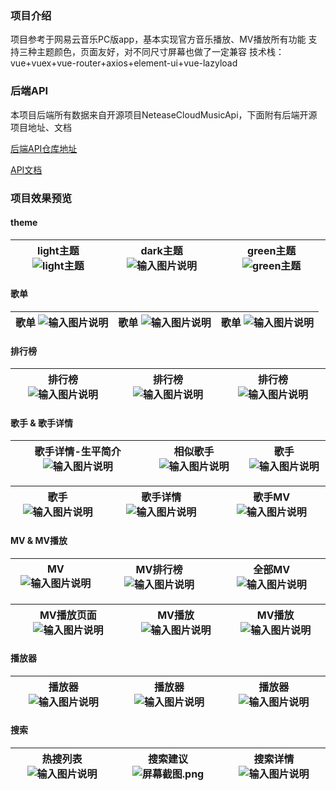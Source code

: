

### 项目介绍

项目参考于网易云音乐PC版app，基本实现官方音乐播放、MV播放所有功能
    支持三种主题颜色，页面友好，对不同尺寸屏幕也做了一定兼容
    技术栈：vue+vuex+vue-router+axios+element-ui+vue-lazyload


### 后端API

本项目后端所有数据来自开源项目NeteaseCloudMusicApi，下面附有后端开源项目地址、文档

[后端API仓库地址](https://github.com/Binaryify/NeteaseCloudMusicApi)     

[API文档](https://neteasecloudmusicapi.vercel.app/#/)
### 项目效果预览

#### theme

| light主题 ![light主题](https://github.com/IHX233/Gallery/blob/main/market/light%E4%B8%BB%E9%A2%98.png) |dark主题 ![输入图片说明](https://raw.githubusercontent.com/IHX233/Gallery/main/market/dark%E4%B8%BB%E9%A2%98.png)  |green主题 ![green主题](https://raw.githubusercontent.com/IHX233/Gallery/main/market/green%E4%B8%BB%E9%A2%98.png)  |
|---|---|---|

#### 歌单

|歌单 ![输入图片说明](https://raw.githubusercontent.com/IHX233/Gallery/main/market/%E6%AD%8C%E5%8D%95-%E5%88%86%E7%B1%BB.png)  |歌单 ![输入图片说明](https://raw.githubusercontent.com/IHX233/Gallery/main/market/%E6%AD%8C%E5%8D%95.png)  |歌单 ![输入图片说明](https://raw.githubusercontent.com/IHX233/Gallery/main/market/%E6%9C%80%E6%96%B0%E9%9F%B3%E4%B9%90.png)  |
|---|---|---|

#### 排行榜

| 排行榜 ![输入图片说明](https://images.gitee.com/uploads/images/2021/0220/012935_bfaa3065_7602838.png "屏幕截图.png") |排行榜  ![输入图片说明](https://images.gitee.com/uploads/images/2021/0220/012953_9857b7de_7602838.png "屏幕截图.png") |排行榜  ![输入图片说明](https://images.gitee.com/uploads/images/2021/0220/013025_ab2d440c_7602838.png "屏幕截图.png") |
|---|---|---|

#### 歌手 & 歌手详情

|歌手详情-生平简介 ![输入图片说明](https://images.gitee.com/uploads/images/2021/0220/013344_9814ade8_7602838.png "屏幕截图.png")  |相似歌手 ![输入图片说明](https://images.gitee.com/uploads/images/2021/0220/013406_7e7f7857_7602838.png "屏幕截图.png")  |歌手 ![输入图片说明](https://images.gitee.com/uploads/images/2021/0220/013535_bcfe5162_7602838.png "屏幕截图.png")  |
|---|---|---|

|歌手 ![输入图片说明](https://images.gitee.com/uploads/images/2021/0220/013125_8983bc8c_7602838.png "屏幕截图.png")  |歌手详情 ![输入图片说明](https://images.gitee.com/uploads/images/2021/0220/013215_106bb0f4_7602838.png "屏幕截图.png")  |歌手MV![输入图片说明](https://images.gitee.com/uploads/images/2021/0220/013229_77cba857_7602838.png "屏幕截图.png")   |
|---|---|---|

#### MV & MV播放

|MV ![输入图片说明](https://images.gitee.com/uploads/images/2021/0220/013609_7afb2cbd_7602838.png "屏幕截图.png") |MV排行榜 ![输入图片说明](https://images.gitee.com/uploads/images/2021/0220/013638_8e75f908_7602838.png "屏幕截图.png")  |全部MV ![输入图片说明](https://images.gitee.com/uploads/images/2021/0220/013700_f95da2ea_7602838.png "屏幕截图.png")  |
|---|---|---|

|MV播放页面 ![输入图片说明](https://images.gitee.com/uploads/images/2021/0220/013833_1052918e_7602838.png "屏幕截图.png")   |MV播放  ![输入图片说明](https://images.gitee.com/uploads/images/2021/0220/014010_56ae1105_7602838.png "屏幕截图.png") | MV播放  ![输入图片说明](https://images.gitee.com/uploads/images/2021/0220/014044_e582c372_7602838.png "屏幕截图.png")|
|---|---|---|

#### 播放器

|播放器  ![输入图片说明](https://images.gitee.com/uploads/images/2021/0220/014825_ee2d1475_7602838.png "屏幕截图.png") |播放器 ![输入图片说明](https://images.gitee.com/uploads/images/2021/0220/014929_db8070a9_7602838.png "屏幕截图.png")  |播放器![输入图片说明](https://images.gitee.com/uploads/images/2021/0220/020325_1b835cc2_7602838.png "屏幕截图.png")|
|---|---|---|

#### 搜索

|热搜列表  ![输入图片说明](https://images.gitee.com/uploads/images/2021/0220/020400_1de6b893_7602838.png "屏幕截图.png") | 搜索建议 ![](https://images.gitee.com/uploads/images/2021/0220/020436_e04c6aec_7602838.png "屏幕截图.png")  |搜索详情  ![输入图片说明](https://images.gitee.com/uploads/images/2021/0220/020512_2b796716_7602838.png "屏幕截图.png") |
|---|---|---|

